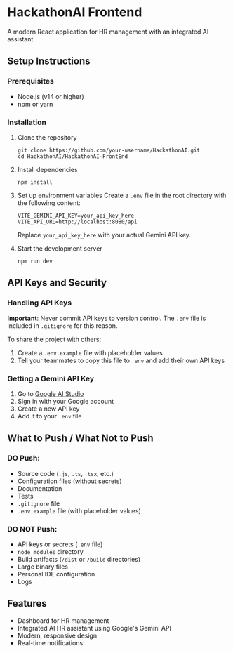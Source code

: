 # HackathonAI Frontend

A modern React application for HR management with an integrated AI assistant.

## Setup Instructions

### Prerequisites
- Node.js (v14 or higher)
- npm or yarn

### Installation

1. Clone the repository
   ```
   git clone https://github.com/your-username/HackathonAI.git
   cd HackathonAI/HackathonAI-FrontEnd
   ```

2. Install dependencies
   ```
   npm install
   ```

3. Set up environment variables
   Create a `.env` file in the root directory with the following content:
   ```
   VITE_GEMINI_API_KEY=your_api_key_here
   VITE_API_URL=http://localhost:8080/api
   ```
   
   Replace `your_api_key_here` with your actual Gemini API key.

4. Start the development server
   ```
   npm run dev
   ```

## API Keys and Security

### Handling API Keys

**Important**: Never commit API keys to version control. The `.env` file is included in `.gitignore` for this reason.

To share the project with others:
1. Create a `.env.example` file with placeholder values
2. Tell your teammates to copy this file to `.env` and add their own API keys

### Getting a Gemini API Key

1. Go to [Google AI Studio](https://makersuite.google.com/app/apikey)
2. Sign in with your Google account
3. Create a new API key
4. Add it to your `.env` file

## What to Push / What Not to Push

### DO Push:
- Source code (`.js`, `.ts`, `.tsx`, etc.)
- Configuration files (without secrets)
- Documentation
- Tests
- `.gitignore` file
- `.env.example` file (with placeholder values)

### DO NOT Push:
- API keys or secrets (`.env` file)
- `node_modules` directory
- Build artifacts (`/dist` or `/build` directories)
- Large binary files
- Personal IDE configuration
- Logs

## Features

- Dashboard for HR management
- Integrated AI HR assistant using Google's Gemini API
- Modern, responsive design
- Real-time notifications
